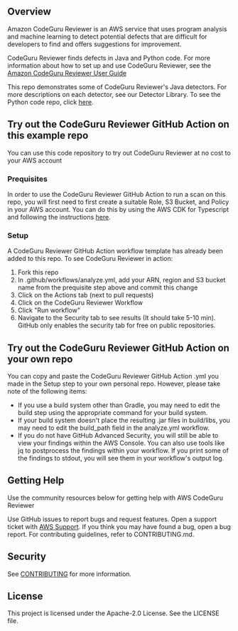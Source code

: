 ## Overview

Amazon CodeGuru Reviewer is an AWS service that uses program analysis and machine learning to detect potential defects that are difficult for developers to find and offers suggestions for improvement. 

CodeGuru Reviewer finds defects in Java and Python code. For more information about how to set up and use CodeGuru Reviewer, see the [Amazon CodeGuru Reviewer User Guide](https://docs.aws.amazon.com/codeguru/latest/reviewer-ug/welcome.html)

This repo demonstrates some of CodeGuru Reviewer's Java detectors. For more descriptions on each detector, see our Detector Library. To see the Python code repo, click [here](https://github.com/aws-samples/amazon-codeguru-reviewer-python-detectors).

## Try out the CodeGuru Reviewer GitHub Action on this example repo

You can use this code repository to try out CodeGuru Reviewer at no cost to your AWS account

### Prequisites

In order to use the CodeGuru Reviewer GitHub Action to run a scan on this repo, you will first need to first create a suitable Role, S3 Bucket, and Policy in your AWS account. You can do this by using the AWS CDK for Typescript and following the instructions [here](https://github.com/aws-samples/aws-codeguru-reviewer-cicd-cdk-sample).

### Setup
A CodeGuru Reviewer GitHub Action workflow template has already been added to this repo. To see CodeGuru Reviewer in action:

1. Fork this repo
2. In .github/workflows/analyze.yml, add your ARN, region and S3 bucket name from the prequisite step above and commit this change
3. Click on the Actions tab (next to pull requests)
4. Click on the CodeGuru Reviewer Workflow
5. Click "Run workflow" 
6. Navigate to the Security tab to see results (It should take 5-10 min). GitHub only enables the security tab for free on public repositories. 

## Try out the CodeGuru Reviewer GitHub Action on your own repo

You can copy and paste the CodeGuru Reviewer GitHub Action .yml you made in the Setup step to your own personal repo. However, please take note of the following items:

- If you use a build system other than Gradle, you may need to edit the build step using the appropriate command for your build system.
- If your build system doesn't place the resulting .jar files in build/libs, you may need to edit the build_path field in the analyze.yml workflow.
- If you do not have GitHub Advanced Security, you will still be able to view your findings within the AWS Console. You can also use tools like jq to postprocess the findings within your workflow. If you print some of the findings to stdout, you will see them in your workflow's output log.


## Getting Help

Use the community resources below for getting help with AWS CodeGuru Reviewer

Use GitHub issues to report bugs and request features.
Open a support ticket with [AWS Support](https://docs.aws.amazon.com/awssupport/latest/user/getting-started.html).
If you think you may have found a bug, open a bug report.
For contributing guidelines, refer to CONTRIBUTING.md.

## Security

See [CONTRIBUTING](CONTRIBUTING.md#security-issue-notifications) for more information.

## License

This project is licensed under the Apache-2.0 License. See the LICENSE file.

